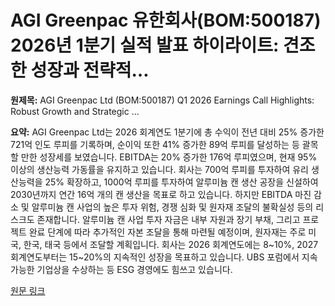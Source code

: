 # AGI Greenpac 유한회사(BOM:500187) 2026년 1분기 실적 발표 하이라이트: 견조한 성장과 전략적…

**원제목:** AGI Greenpac Ltd (BOM:500187) Q1 2026 Earnings Call Highlights: Robust Growth and Strategic ...

**요약:** AGI Greenpac Ltd는 2026 회계연도 1분기에 총 수익이 전년 대비 25% 증가한 721억 인도 루피를 기록하며, 순이익 또한 41% 증가한 89억 루피를 달성하는 등 괄목할 만한 성장세를 보였습니다. EBITDA는 20% 증가한 176억 루피였으며,  현재 95% 이상의 생산능력 가동률을 유지하고 있습니다.  회사는 700억 루피를 투자하여 유리 생산능력을 25% 확장하고, 1000억 루피를 투자하여 알루미늄 캔 생산 공장을 신설하여 2030년까지 연간 16억 개의 캔 생산을 목표로 하고 있습니다.  하지만 EBITDA 마진 감소 및 알루미늄 캔 사업의 높은 투자 위험, 경쟁 심화 및 원자재 조달의 불확실성 등의 리스크도 존재합니다.  알루미늄 캔 사업 투자 자금은 내부 자원과 장기 부채, 그리고 프로젝트 완료 단계에 따라 추가적인 자본 조달을 통해 마련될 예정이며, 원자재는 주로 미국, 한국, 태국 등에서 조달할 계획입니다.  회사는 2026 회계연도에는 8~10%, 2027 회계연도부터는 15~20%의 지속적인 성장을 목표하고 있습니다.  UBS 포럼에서 지속 가능한 기업상을 수상하는 등 ESG 경영에도 힘쓰고 있습니다.

[원문 링크](https://au.finance.yahoo.com/news/agi-greenpac-ltd-bom-500187-070305857.html)
